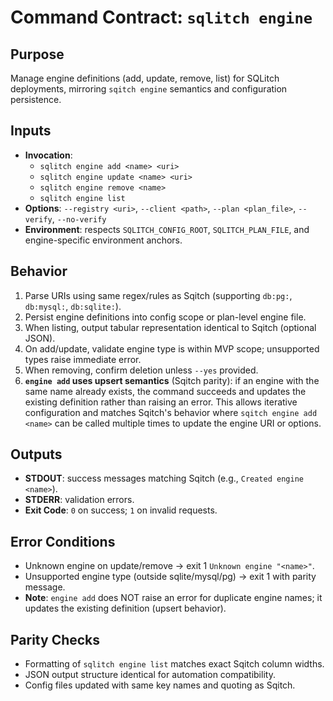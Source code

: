 # Command Contract: `sqlitch engine`

## Purpose
Manage engine definitions (add, update, remove, list) for SQLitch deployments, mirroring `sqitch engine` semantics and configuration persistence.

## Inputs
- **Invocation**:
  - `sqlitch engine add <name> <uri>`
  - `sqlitch engine update <name> <uri>`
  - `sqlitch engine remove <name>`
  - `sqlitch engine list`
- **Options**: `--registry <uri>`, `--client <path>`, `--plan <plan_file>`, `--verify`, `--no-verify`
- **Environment**: respects `SQLITCH_CONFIG_ROOT`, `SQLITCH_PLAN_FILE`, and engine-specific environment anchors.

## Behavior
1. Parse URIs using same regex/rules as Sqitch (supporting `db:pg:`, `db:mysql:`, `db:sqlite:`).
2. Persist engine definitions into config scope or plan-level engine file.
3. When listing, output tabular representation identical to Sqitch (optional JSON).
4. On add/update, validate engine type is within MVP scope; unsupported types raise immediate error.
5. When removing, confirm deletion unless `--yes` provided.
6. **`engine add` uses upsert semantics** (Sqitch parity): if an engine with the same name already exists, the command succeeds and updates the existing definition rather than raising an error. This allows iterative configuration and matches Sqitch's behavior where `sqitch engine add <name>` can be called multiple times to update the engine URI or options.

## Outputs
- **STDOUT**: success messages matching Sqitch (e.g., `Created engine <name>`).
- **STDERR**: validation errors.
- **Exit Code**: `0` on success; `1` on invalid requests.

## Error Conditions
- Unknown engine on update/remove → exit 1 `Unknown engine "<name>"`.
- Unsupported engine type (outside sqlite/mysql/pg) → exit 1 with parity message.
- **Note**: `engine add` does NOT raise an error for duplicate engine names; it updates the existing definition (upsert behavior).

## Parity Checks
- Formatting of `sqlitch engine list` matches exact Sqitch column widths.
- JSON output structure identical for automation compatibility.
- Config files updated with same key names and quoting as Sqitch.
